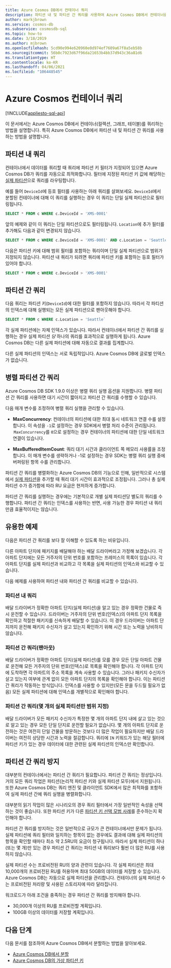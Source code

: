 ```yaml
---
title: Azure Cosmos DB에서 컨테이너 쿼리
description: 파티션 내 및 파티션 간 쿼리를 사용하여 Azure Cosmos DB에서 컨테이너를 쿼리하는 방법을 알아봅니다.
author: markjbrown
ms.service: cosmos-db
ms.subservice: cosmosdb-sql
ms.topic: how-to
ms.date: 3/18/2019
ms.author: mjbrown
ms.openlocfilehash: 5cd90e994e620960e0d974ef7609a67f8a5eb58b
ms.sourcegitcommit: 56b0c7923d67f96da21653b4bb37d943c36a81d6
ms.translationtype: HT
ms.contentlocale: ko-KR
ms.lasthandoff: 04/06/2021
ms.locfileid: "106448545"
---
```

# <a name="query-an-azure-cosmos-container"></a>Azure Cosmos 컨테이너 쿼리
[!INCLUDE[appliesto-sql-api](includes/appliesto-sql-api.md)]

이 문서에서는 Azure Cosmos DB에서 컨테이너(컬렉션, 그래프, 테이블)를 쿼리하는 방법을 설명합니다. 특히 Azure Cosmos DB에서 파티션 내 및 파티션 간 쿼리를 사용하는 방법을 설명합니다.

## <a name="in-partition-query"></a>파티션 내 쿼리

컨테이너에서 데이터를 쿼리할 때 쿼리에 파티션 키 필터가 지정되어 있으면 Azure Cosmos DB가 쿼리를 자동으로 최적화합니다. 필터에 지정된 파티션 키 값에 해당하는 [실제 파티션](partitioning-overview.md#physical-partitions)으로 쿼리를 라우팅합니다.

예를 들어 `DeviceId`에 등호 필터를 사용하는 아래 쿼리를 살펴보세요. `DeviceId`에서 분할된 컨테이너에 대해 이 쿼리를 실행하는 경우 이 쿼리는 단일 실제 파티션으로 필터링됩니다.

```sql
SELECT * FROM c WHERE c.DeviceId = 'XMS-0001'
```

앞의 예제와 같이 이 쿼리는 단일 파티션으로도 필터링됩니다. `Location`에 추가 필터를 추가해도 다음과 같이 변경되지 않습니다.

```sql
SELECT * FROM c WHERE c.DeviceId = 'XMS-0001' AND c.Location = 'Seattle'
```

다음은 파티션 키에 대해 범위 필터를 포함하는 쿼리이며 단일 실제 파티션으로 범위가 지정되지 않습니다. 파티션 내 쿼리가 되려면 쿼리에 파티션 키를 포함하는 등호 필터가 있어야 합니다.

```sql
SELECT * FROM c WHERE c.DeviceId > 'XMS-0001'
```

## <a name="cross-partition-query"></a>파티션 간 쿼리

다음 쿼리는 파티션 키(`DeviceId`)에 대한 필터를 포함하지 않습니다. 따라서 각 파티션의 인덱스에 대해 실행되는 모든 실제 파티션으로 팬아웃해야 합니다.

```sql
SELECT * FROM c WHERE c.Location = 'Seattle`
```

각 실제 파티션에는 자체 인덱스가 있습니다. 따라서 컨테이너에서 파티션 간 쿼리를 실행하는 경우 실제 파티션 *당* 하나의 쿼리를 효과적으로 실행하게 됩니다. Azure Cosmos DB는 다른 실제 파티션에 대해 자동으로 결과를 집계합니다.

다른 실제 파티션의 인덱스는 서로 독립적입니다. Azure Cosmos DB에 글로벌 인덱스가 없습니다.

## <a name="parallel-cross-partition-query"></a>병렬 파티션 간 쿼리

Azure Cosmos DB SDK 1.9.0 이상은 병렬 쿼리 실행 옵션을 지원합니다. 병렬 파티션 간 쿼리를 사용하면 대기 시간이 짧아지고 파티션 간 쿼리를 수행할 수 있습니다.

다음 매개 변수를 조정하여 병렬 쿼리 실행을 관리할 수 있습니다.

- **MaxConcurrency**: 컨테이너의 파티션에 대한 최대 동시 네트워크 연결 수를 설정합니다. 이 속성을 `-1`로 설정하는 경우 SDK에서 병렬 처리 수준이 관리됩니다.  `MaxConcurrency`를 `0`으로 설정하는 경우 컨테이너의 파티션에 대한 단일 네트워크 연결이 있습니다.

- **MaxBufferedItemCount**: 쿼리 대기 시간과 클라이언트 쪽 메모리 사용률을 조정합니다. 이 매개 변수를 생략하거나 -1로 설정하는 경우 SDK는 병렬 쿼리 실행 중에 버퍼링된 항목 수를 관리합니다.

파티션 간 쿼리를 병렬화하는 Azure Cosmos DB의 기능으로 인해, 일반적으로 시스템에서 [실제 파티션](partitioning-overview.md#physical-partitions)을 추가할 때 쿼리 대기 시간이 효과적으로 조정됩니다. 그러나 총 실제 파티션 수가 증가함에 따라 RU 요금은 현저하게 증가합니다.

파티션 간 쿼리를 실행하는 경우에는 기본적으로 개별 실제 파티션당 별도의 쿼리를 수행합니다. 파티션 간 쿼리는 인덱스를 사용하는 반면, 사용 가능한 경우 파티션 내 쿼리만큼 효율적이지는 않습니다.

## <a name="useful-example"></a>유용한 예제

다음은 파티션 간 쿼리를 보다 잘 이해할 수 있도록 하는 비유입니다.

다른 아파트 단지에 패키지를 배달해야 하는 배달 드라이버라고 가정해 보겠습니다. 각 아파트 단지에는 모든 거주자의 단위 번호를 포함하는 프레미스의 목록이 있습니다. 각 아파트 단지를 실제 파티션과 비교하고 각 목록을 실제 파티션의 인덱스와 비교할 수 있습니다.

다음 예제를 사용하여 파티션 내와 파티션 간 쿼리를 비교할 수 있습니다.

### <a name="in-partition-query"></a>파티션 내 쿼리

배달 드라이버가 정확한 아파트 단지(실제 파티션)을 알고 있는 경우 정확한 건물로 즉시 운전할 수 있습니다. 드라이버는 거주자의 단위 번호(인덱스)의 아파트 단지 목록을 확인하고 적절한 패키지를 신속하게 배달할 수 있습니다. 이 경우 드라이버는 아파트 단지까지 운전해 패키지 수신자가 살고 있는지 확인하기 위해 시간 또는 노력을 낭비하지 않습니다.

### <a name="cross-partition-query-fan-out"></a>파티션 간 쿼리(팬아웃)

배달 드라이버가 정확한 아파트 단지(실제 파티션)를 모를 경우 모든 단일 아파트 건물로 운전해 모든 거주자의 단위 번호(인덱스)로 목록을 확인해야 합니다. 각 아파트 단지에 도착하면 각 아파트의 주소 목록을 계속 사용할 수 있습니다. 그러나 패키지 수신자가 살고 있는지 여부에 관계 없이 모든 아파트 단지의 목록을 확인해야 합니다. 이는 파티션 간 쿼리가 작동하는 방식입니다. 인덱스를 사용할 수 있지만(모든 문을 두드릴 필요가 없음) 모든 실제 파티션에 대해 인덱스를 개별적으로 확인해야 합니다.

### <a name="cross-partition-query-scoped-to-only-a-few-physical-partitions"></a>파티션 간 쿼리(몇 개의 실제 파티션만 범위 지정)

배달 드라이버가 모든 패키지 수신자가 특정한 몇 개의 아파트 단지 내에 살고 있는 것으로 알고 있는 경우 모든 단일 단지로 운전할 필요가 없습니다. 몇 개의 아파트 단지로 운전하는 것은 여전히 단일 건물을 방문하는 것보다 더 많은 작업이 필요하지만 배달 드라이버는 여전히 상당한 시간과 노력을 절감합니다. 쿼리에 `IN` 키워드가 있는 해당 필터에 파티션 키가 있는 경우 데이터에 대한 관련된 실제 파티션의 인덱스만 확인합니다.

## <a name="avoiding-cross-partition-queries"></a>파티션 간 쿼리 방지

대부분의 컨테이너에서는 파티션 간 쿼리가 필요합니다. 파티션 간 쿼리는 정상입니다. 거의 모든 쿼리 작업은 파티션(논리적 파티션 키와 실제 파티션 모두)에서 지원됩니다. 또한 Azure Cosmos DB는 쿼리 엔진 및 클라이언트 SDK에서 많은 최적화를 포함하여 실제 파티션 간에 쿼리 실행을 병렬화합니다.

대부분의 읽기 작업이 많은 시나리오의 경우 쿼리 필터에서 가장 일반적인 속성을 선택하는 것이 좋습니다. 또한 파티션 키가 다른 [파티션 키 선택 모범 사례](partitioning-overview.md#choose-partitionkey)를 준수하는지 확인해야 합니다.

파티션 간 쿼리를 방지하는 것은 일반적으로 규모가 큰 컨테이너에서만 문제가 됩니다. 실제 파티션에 쿼리 필터와 일치하는 항목이 없는 경우에도 결과에 대해 실제 파티션의 항목을 확인할 때마다 최소 약 2.5RU의 요금이 청구됩니다. 따라서 실제 파티션이 하나(또는 몇 개)만 있는 경우 파티션 간 쿼리는 파티션 내 쿼리보다 훨씬 더 많은 RU를 사용하지 않습니다.

실제 파티션 수는 프로비전된 RU의 양과 관련이 있습니다. 각 실제 파티션은 최대 10,000개의 프로비전된 RU를 허용하며 최대 50GB의 데이터를 저장할 수 있습니다. Azure Cosmos DB는 자동으로 실제 파티션을 관리합니다. 컨테이너의 실제 파티션 수는 프로비전된 처리량 및 사용된 스토리지에 따라 달라집니다.

워크로드가 아래 조건을 충족하는 경우 파티션 간 쿼리를 방지해야 합니다.
- 30,000개 이상의 RU를 프로비전할 계획입니다.
- 100GB 이상의 데이터를 저장할 계획입니다.

## <a name="next-steps"></a>다음 단계

다음 문서를 참조하여 Azure Cosmos DB에서 분할하는 방법을 알아보세요.

- [Azure Cosmos DB에서 분할](partitioning-overview.md)
- [Azure Cosmos DB의 가상 파티션 키](synthetic-partition-keys.md)
